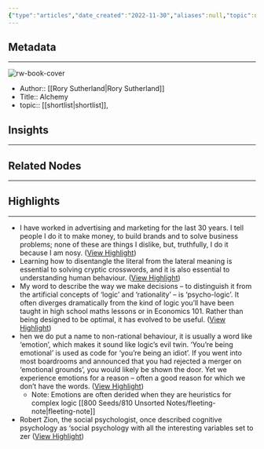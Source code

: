 ```yaml
---
{"type":"articles","date_created":"2022-11-30","aliases":null,"topic":null,"url":"https://readwise.io/reader/document_raw_content/6177182","layout":null,"banner":null,"dg-publish":true,"tags":null,"permalink":"/300-biblio/200-articles/alchemy/","dgPassFrontmatter":true,"created":"2023-10-20T12:44:18.000-05:00","updated":"2023-10-20T12:44:18.000-05:00"}
---
```


## Metadata
---
![rw-book-cover](https://readwise-assets.s3.amazonaws.com/static/images/article2.74d541386bbf.png)
- Author:: [[Rory Sutherland\|Rory Sutherland]]
- Title:: Alchemy
- topic:: [[shortlist\|shortlist]], 



## Insights
---
## Related Nodes
---

## Highlights 
---
- I have worked in advertising and marketing for the last 30 years. I tell people I do it to make money, to build brands and to solve business problems; none of these are things I dislike, but, truthfully, I do it because I am nosy. ([View Highlight](https://read.readwise.io/read/01gk4crec7fnxbpq3spv78fdbj))
- Learning how to disentangle the literal from the lateral meaning is essential to solving cryptic crosswords, and it is also essential to understanding human behaviour. ([View Highlight](https://read.readwise.io/read/01gk4d4a2yh1h2r1j80xa1w4ya))
- My word to describe the way we make decisions – to distinguish it from the artificial concepts of ‘logic’ and ‘rationality’ – is ‘psycho-logic’. It often diverges dramatically from the kind of logic you’ll have been taught in high school maths lessons or in Economics 101. Rather than being designed to be optimal, it has evolved to be useful. ([View Highlight](https://read.readwise.io/read/01gk4d6787kpa8fsq43cge3090))
- hen we do put a name to non-rational behaviour, it is usually a word like ‘emotion’, which makes it sound like logic’s evil twin. ‘You’re being emotional’ is used as code for ‘you’re being an idiot’. If you went into most boardrooms and announced that you had rejected a merger on ‘emotional grounds’, you would likely be shown the door. Yet we experience emotions for a reason – often a good reason for which we don’t have the words. ([View Highlight](https://read.readwise.io/read/01gk4d7x8pwm0r4nvnqh78n84p))
    - Note: Emotions are often derided when they are heuristics for complex logic [[800 Seeds/810 Unsorted Notes/fleeting-note\|fleeting-note]]
- Robert Zion, the social psychologist, once described cognitive psychology as ‘social
  psychology with all the interesting variables set to zer ([View Highlight](https://read.readwise.io/read/01gk4d9y2199gkrnhb3tp0j9jn))
